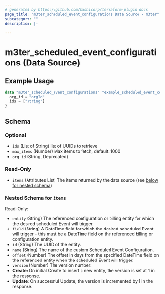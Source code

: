 ```yaml
---
# generated by https://github.com/hashicorp/terraform-plugin-docs
page_title: "m3ter_scheduled_event_configurations Data Source - m3ter"
subcategory: ""
description: |-
  
---
```


# m3ter_scheduled_event_configurations (Data Source)



## Example Usage

```terraform
data "m3ter_scheduled_event_configurations" "example_scheduled_event_configurations" {
  org_id = "orgId"
  ids = ["string"]
}
```

<!-- schema generated by tfplugindocs -->
## Schema

### Optional

- `ids` (List of String) list of UUIDs to retrieve
- `max_items` (Number) Max items to fetch, default: 1000
- `org_id` (String, Deprecated)

### Read-Only

- `items` (Attributes List) The items returned by the data source (see [below for nested schema](#nestedatt--items))

<a id="nestedatt--items"></a>
### Nested Schema for `items`

Read-Only:

- `entity` (String) The referenced configuration or billing entity for which the desired scheduled Event will trigger.
- `field` (String) A DateTime field for which the desired scheduled Event will trigger - this must be a DateTime field on the referenced billing or configuration entity.
- `id` (String) The UUID of the entity.
- `name` (String) The name of the custom Scheduled Event Configuration.
- `offset` (Number) The offset in days from the specified DateTime field on the referenced entity when the scheduled Event will trigger.
- `version` (Number) The version number:
- **Create:** On initial Create to insert a new entity, the version is set at 1 in the response.
- **Update:** On successful Update, the version is incremented by 1 in the response.
